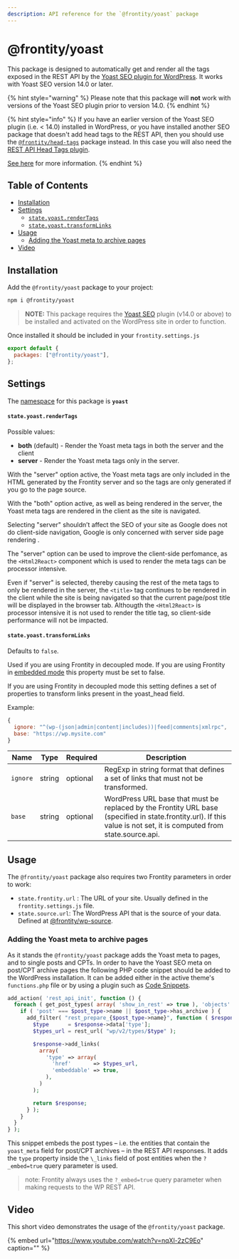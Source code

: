 ```yaml
---
description: API reference for the `@frontity/yoast` package
---
```


# @frontity/yoast

This package is designed to automatically get and render all the tags exposed in the REST API by the [Yoast SEO plugin for WordPress](https://wordpress.org/plugins/wordpress-seo/). It works with Yoast SEO version 14.0 or later.

{% hint style="warning" %}
Please note that this package will **not** work with versions of the Yoast SEO plugin prior to version 14.0.
{% endhint %}

{% hint style="info" %}
If you have an earlier version of the Yoast SEO plugin (i.e. < 14.0) installed in WordPress, or you have installed another SEO package that doesn't add head tags to the REST API, then you should use the [`@frontity/head-tags`](https://www.npmjs.com/package/@frontity/head-tags) package instead. In this case you will also need the [REST API Head Tags plugin](https://wordpress.org/plugins/rest-api-head-tags/).

[See here](https://api.frontity.org/frontity-packages/features-packages/head-tags) for more information.
{% endhint %}

## Table of Contents

<!-- toc -->

- [Installation](#installation)
- [Settings](#settings)
  - [`state.yoast.renderTags`](#state-yoast-rendertags)
  - [`state.yoast.transformLinks`](#state-yoast-transformlinks)
- [Usage](#usage)
  - [Adding the Yoast meta to archive pages](#adding-the-yoast-meta-to-archive-pages)
- [Video](#video)

<!-- tocstop -->

## Installation

Add the `@frontity/yoast` package to your project:

```bash
npm i @frontity/yoast
```

> **NOTE:** This package requires the [Yoast SEO](https://wordpress.org/plugins/wordpress-seo/) plugin (v14.0 or above) to be installed and activated on the WordPress site in order to function.

Once installed it should be included in your `frontity.settings.js`

```js
export default {
  packages: ["@frontity/yoast"],
};
```

## Settings

The [namespace](https://docs.frontity.org/learning-frontity/namespaces) for this package is **`yoast`**

#### `state.yoast.renderTags`

Possible values:

- **both** (default) - Render the Yoast meta tags in both the server and the client
- **server** - Render the Yoast meta tags only in the server.

With the "server" option active, the Yoast meta tags are only included in the HTML generated by the Frontity server and so the tags are only generated if you go to the page source.

With the "both" option active, as well as being rendered in the server, the Yoast meta tags are rendered in the client as the site is navigated.

Selecting "server" shouldn’t affect the SEO of your site as Google does not do client-side navigation, Google is only concerned with server side page rendering .

The "server" option can be used to improve the client-side perfomance, as the `<Html2React>` component which is used to render the meta tags can be processor intensive.

Even if "server" is selected, thereby causing the rest of the meta tags to only be rendered in the server, the `<title>` tag continues to be rendered in the client while the site is being navigated so that the current page/post title will be displayed in the browser tab. Althougth the `<Html2React>` is processor intensive it is not used to render the title tag, so client-side performance will not be impacted.

#### `state.yoast.transformLinks`

Defaults to `false`.

Used if you are using Frontity in decoupled mode. If you are using Frontity in [embedded mode](https://github.com/frontity/frontity-embedded) this property must be set to false.

If you are using Frontity in decoupled mode this setting defines a set of properties to transform links present in the
yoast_head field.

Example:

```js
{
  ignore: "^(wp-(json|admin|content|includes))|feed|comments|xmlrpc",
  base: "https://wp.mysite.com"
}
```

| Name     | Type   | Required | Description                                                                                                                                                          |
| -------- | ------ | -------- | -------------------------------------------------------------------------------------------------------------------------------------------------------------------- |
| `ignore` | string | optional | RegExp in string format that defines a set of links that must not be transformed.                                                                                    |
| `base`   | string | optional | WordPress URL base that must be replaced by the Frontity URL base (specified in state.frontity.url). If this value is not set, it is computed from state.source.api. |

## Usage

The `@frontity/yoast` package also requires two Frontity parameters in order to work:

- `state.frontity.url` : The URL of your site. Usually defined in the `frontity.settings.js` file.
- `state.source.url`: The WordPress API that is the source of your data. Defined at [@frontity/wp-source](https://api.frontity.org/frontity-packages/features-packages/wp-source#settings).

### Adding the Yoast meta to archive pages

As it stands the `@frontity/yoast` package adds the Yoast meta to pages, and to single posts and CPTs. In order to have the Yoast SEO meta on post/CPT archive pages the following PHP code snippet should be added to the WordPress installation. It can be added either in the active theme's `functions.php` file or by using a plugin such as [Code Snippets](https://en-gb.wordpress.org/plugins/code-snippets/).

```php
add_action( 'rest_api_init', function () {
  foreach ( get_post_types( array( 'show_in_rest' => true ), 'objects' ) as $post_type ) {
    if ( 'post' === $post_type->name || $post_type->has_archive ) {
      add_filter( "rest_prepare_{$post_type->name}", function ( $response ) {
        $type      = $response->data['type'];
        $types_url = rest_url( "wp/v2/types/$type" );

        $response->add_links(
          array(
            'type' => array(
              'href'       => $types_url,
              'embeddable' => true,
            ),
          )
        );

        return $response;
      } );
    }
  }
} );
```

This snippet embeds the post types – i.e. the entities that contain the `yoast_meta` field for post/CPT archives – in the REST API responses. It adds the `type` property inside the `\_links` field of post entities when the `?_embed=true` query parameter is used.

> note: Frontity always uses the `?_embed=true` query parameter when making requests to the WP REST API.

## Video

This short video demonstrates the usage of the `@frontity/yoast` package.

{% embed url="https://www.youtube.com/watch?v=nqXl-2zC9Eo" caption="" %}
